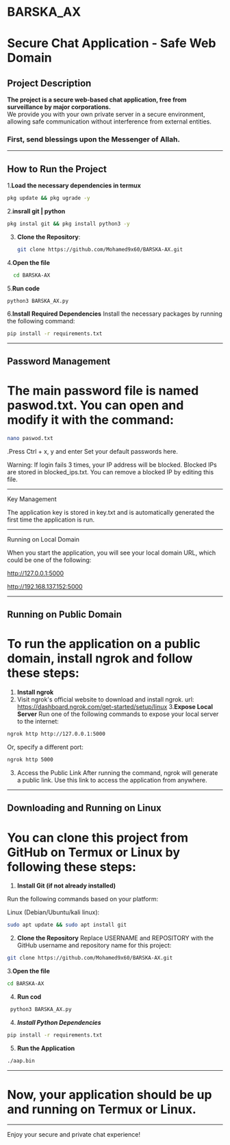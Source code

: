 # BARSKA_AX
# Secure Chat Application - Safe Web Domain

## Project Description
**The project is a secure web-based chat application, free from surveillance by major corporations.**  
We provide you with your own private server in a secure environment, allowing safe communication without interference from external entities.

### First, send blessings upon the Messenger of Allah.

---

## How to Run the Project
1.**Load the necessary dependencies in termux**
```bash
pkg update && pkg ugrade -y

 ```
2.**insrall git | python** 
```bash
pkg instal git && pkg install python3 -y
```

3. **Clone the Repository**:
    ```bash
    git clone https://github.com/Mohamed9x60/BARSKA-AX.git
    ```

4.**Open the file**
   ```bash
     cd BARSKA-AX
   ```

5.**Run code**
```bach
python3 BARSKA_AX.py
```

 6.**Install Required Dependencies**
Install the necessary packages by running the following command:
```bash
pip install -r requirements.txt
```


---

## Password Management

# The main password file is named paswod.txt. You can open and modify it with the command:
```bash
nano paswod.txt
```
.Press Ctrl + x, y and enter
Set your default passwords here.

Warning: If login fails 3 times, your IP address will be blocked. Blocked IPs are stored in blocked_ips.txt. You can remove a blocked IP by editing this file.



---

Key Management

The application key is stored in key.txt and is automatically generated the first time the application is run.



---

Running on Local Domain

When you start the application, you will see your local domain URL, which could be one of the following:

http://127.0.0.1:5000

http://192.168.137.152:5000




---

## Running on Public Domain

# To run the application on a public domain, install ngrok and follow these steps:

1. **Install ngrok**
2. Visit ngrok's official website to download and install ngrok.
url:
https://dashboard.ngrok.com/get-started/setup/linux
3.**Expose Local Server**
Run one of the following commands to expose your local server to the internet:
```bash
ngrok http http://127.0.0.1:5000
```

Or, specify a different port:
```bash
ngrok http 5000
```

3. Access the Public Link
After running the command, ngrok will generate a public link. Use this link to access the application from anywhere.


---


## Downloading and Running on Linux 


# You can clone this project from GitHub on Termux or Linux by following these steps:


1. **Install Git (if not already installed)**

Run the following commands based on your platform:

Linux (Debian/Ubuntu/kali linux):
```bash
sudo apt update && sudo apt install git
```


2. **Clone the Repository**
Replace USERNAME and REPOSITORY with the GitHub username and repository name for this project:
```bash
git clone https://github.com/Mohamed9x60/BARSKA-AX.git
```

3.**Open the file**
```bash
cd BARSKA-AX
```

4. **Run cod**
  ```bash
   python3 BARSKA_AX.py
  ```

4. ***Install Python Dependencies***
```bash
pip install -r requirements.txt
```

5. **Run the Application**
```bash
./aap.bin
```

---

# Now, your application should be up and running on Termux or Linux.


---

Enjoy your secure and private chat experience!

